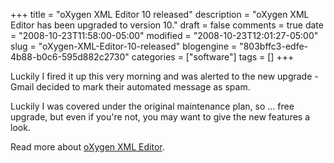 +++
title = "oXygen XML Editor 10 released"
description = "oXygen XML Editor has been upgraded to version 10."
draft = false
comments = true
date = "2008-10-23T11:58:00-05:00"
modified = "2008-10-23T12:01:27-05:00"
slug = "oXygen-XML-Editor-10-released"
blogengine = "803bffc3-edfe-4b88-b0c6-595d882c2730"
categories = ["software"]
tags = []
+++

<p>
Luckily I fired it up this very morning and was alerted to the new upgrade - Gmail decided to mark their automated message as spam.
</p>
<p>
Luckily I was covered under the original maintenance plan, so ... free upgrade, but even if you&#39;re not, you may want to give the new features a look.
</p>
<p>
Read more about <a href="http://www.oxygenxml.com/" target="_blank">oXygen XML Editor</a>.
</p>

